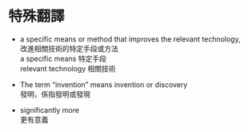 
# 特殊翻譯
- a specific means or method that improves the relevant technology, 
  <br>改進相關技術的特定手段或方法
  <br>a specific means 特定手段
  <br>relevant technology 相關技術

- The term “invention” means invention or discovery
  <br>發明，係指發明或發現

- significantly more
  <br>更有意義
